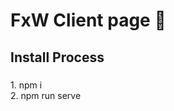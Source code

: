 <h1 align="left">FxW Client page 📝</h1>

###

<h2 align="left">Install Process</h2>

###

<p align="left">1. npm i<br>2. npm run serve</p>

###
